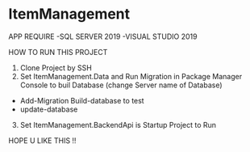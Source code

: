 # ItemManagement

APP REQUIRE
-SQL SERVER 2019
-VISUAL STUDIO 2019

HOW TO RUN THIS PROJECT

1. Clone Project by SSH
2. Set ItemManagement.Data and Run Migration in Package Manager Console to buil Database (change Server name of Database)
- Add-Migration Build-database to test
- update-database
3. Set ItemManagement.BackendApi is Startup Project to Run


HOPE U LIKE THIS !!
